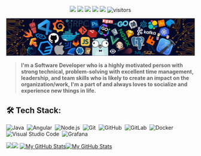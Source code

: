 <p align="center">
    <a href="https://github.com/irfanmayendra/irfanmayendra"><img src="https://img.shields.io/badge/status-updating-brightgreen.svg"></a>
    <a href="https://github.com/python/cpython"><img src="https://img.shields.io/badge/Python-3.9-FF1493.svg"></a>
    <a href="https://github.com/irfanmayendra/irfanmayendra/graphs/contributors"><img src="https://img.shields.io/github/contributors/irfanmayendra/irfanmayendra?color=blue"></a>
    <a href="https://github.com/irfanmayendra"><img src="https://img.shields.io/github/stars/irfanmayendra.svg?color=blue&logo=github"></a>
    <a href="https://github.com/irfanmayendra/irfanmayendra/network/members"><img src="https://img.shields.io/github/forks/irfanmayendra/irfanmayendra.svg?color=blue&logo=github"></a>
    <img src="https://visitor-badge.laobi.icu/badge?page_id=irfanmayendra.irfanmayendra" alt="visitors"/>
</p>

![](./src/header_.png)

> <b>I'm a Software Developer who is a highly motivated person with strong technical, problem-solving with excellent time management, leadership, and team skills who is likely to create an impact on the organization/work, I'm a part of and always loves to socialize and experience new things in life.</b>

## 🛠️ Tech Stack:
![Java](https://img.shields.io/badge/-Java-555?style=flat&logo=Java&logoColor=FFA518)&nbsp;
![Angular](https://img.shields.io/badge/-Angular-555?style=flat&logo=angular)&nbsp;
![Node.js](https://img.shields.io/badge/-Node.js-555?style=flat&logo=node.js)&nbsp;
![Git](https://img.shields.io/badge/-Git-555?style=flat&logo=git)&nbsp;
![GitHub](https://img.shields.io/badge/-GitHub-555?style=flat&logo=github)&nbsp;
![GitLab](https://img.shields.io/badge/-GitLab-555?style=flat&logo=gitlab)&nbsp;
![Docker](https://img.shields.io/badge/-Docker-555?style=flat&logo=Docker)\
![Visual Studio Code](https://img.shields.io/badge/-Visual%20Studio%20Code-555?style=flat&logo=visual-studio-code&logoColor=007ACC)&nbsp;
![Grafana](https://img.shields.io/badge/-Grafana-555?style=flat&logo=grafana)&nbsp;

<tr>
        <td align="center"><a href="https://github.com/vaibhavvikas#gh-light-mode-only"><img src="https://github-readme-streak-stats.herokuapp.com/?user=vaibhavvikas&theme=default"/></a><a href="https://github.com/vaibhavvikas#gh-dark-mode-only"><img src="https://github-readme-streak-stats.herokuapp.com/?user=irfanmayendra&theme=tokyonight"/></a></td>
    </tr>
    <tr>
        <td colspan="2" align="center"><a href="https://github.com/vaibhavvikas#gh-light-mode-only"><img src="https://raw.githubusercontent.com/vaibhavvikas/vaibhavvikas/output/github-contribution-grid-snake-default.svg#gh-light-mode-only" alt="My GitHub Stats"/></a><a href="https://github.com/vaibhavvikas#gh-dark-mode-only"><img src="https://raw.githubusercontent.com/irfanmayendra/irfanmayendra/output/github-contribution-grid-snake-dark.svg#gh-dark-mode-only" alt="My GitHub Stats"/></a></td>
    </tr>
